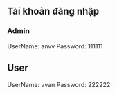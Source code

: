## Tài khoản đăng nhập

### Admin 
UserName: anvv
Password: 111111

## User
UserName: vvan
Password: 222222